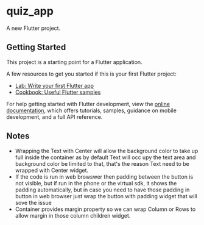 # quiz_app

A new Flutter project.

## Getting Started

This project is a starting point for a Flutter application.

A few resources to get you started if this is your first Flutter project:

- [Lab: Write your first Flutter app](https://docs.flutter.dev/get-started/codelab)
- [Cookbook: Useful Flutter samples](https://docs.flutter.dev/cookbook)

For help getting started with Flutter development, view the
[online documentation](https://docs.flutter.dev/), which offers tutorials,
samples, guidance on mobile development, and a full API reference.



## Notes
* Wrapping the Text with Center will allow the background color to take up full inside the container as
  by default Text will occ
  upy the text area and background color be limited to that, that's the reason Text need to be wrapped with Center widget.
* If the code is run in web browswer then padding between the button is not visible, but if run in the phone or the virtual sdk, it shows the padding automatically, but in case you need to have those padding in button in web browser just wrap the button with padding widget that will sove the issue
* Container provides margin property so we can wrap Column or Rows to allow margin in those column children widget.
